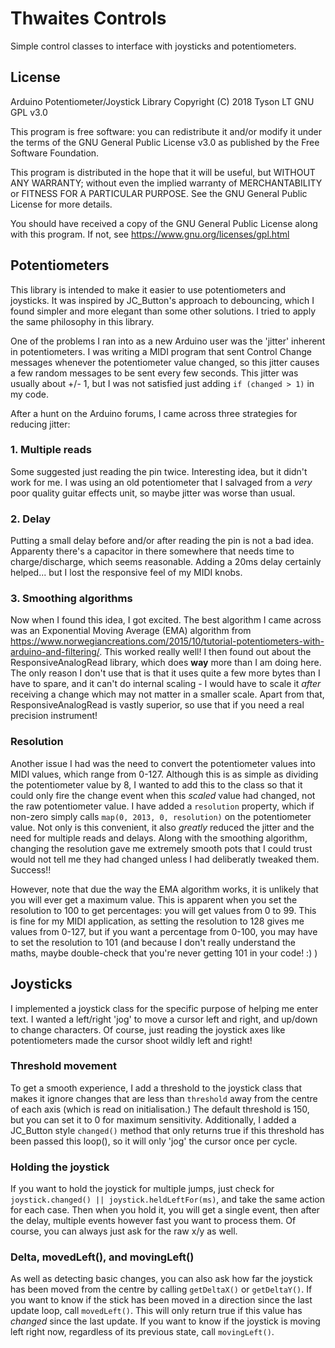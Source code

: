 # Thwaites Controls
Simple control classes to interface with joysticks and potentiometers.

## License
Arduino Potentiometer/Joystick Library Copyright (C) 2018 Tyson LT GNU GPL v3.0

This program is free software: you can redistribute it and/or modify it under the terms of the GNU General Public License v3.0 as published by the Free Software Foundation.

This program is distributed in the hope that it will be useful, but WITHOUT ANY WARRANTY; without even the implied warranty of MERCHANTABILITY or FITNESS FOR A PARTICULAR PURPOSE.  See the GNU General Public License for more details.

You should have received a copy of the GNU General Public License along with this program. If not, see <https://www.gnu.org/licenses/gpl.html>


## Potentiometers
This library is intended to make it easier to use potentiometers and joysticks. It was inspired by JC_Button's approach to debouncing, which I found simpler and more elegant than some other solutions. I tried to apply the same philosophy in this library.

One of the problems I ran into as a new Arduino user was the 'jitter' inherent in potentiometers. I was writing a MIDI program that sent Control Change messages whenever the potentiometer value changed, so this jitter causes a few random messages to be sent every few seconds. This jitter was usually about +/- 1, but I was not satisfied just adding `if (changed > 1)` in my code.

After a hunt on the Arduino forums, I came across three strategies for reducing jitter:

### 1. Multiple reads
Some suggested just reading the pin twice. Interesting idea, but it didn't work for me. I was using an old potentiometer that I salvaged from a *very* poor quality guitar effects unit, so maybe jitter was worse than usual. 

### 2. Delay
Putting a small delay before and/or after reading the pin is not a bad idea. Apparenty there's a capacitor in there somewhere that needs time to charge/discharge, which seems reasonable. Adding a 20ms delay certainly helped... but I lost the responsive feel of my MIDI knobs.

### 3. Smoothing algorithms
Now when I found this idea, I got excited. The best algorithm I came across was an Exponential Moving Average (EMA) algorithm from  https://www.norwegiancreations.com/2015/10/tutorial-potentiometers-with-arduino-and-filtering/. This worked really well! I then found out about the ResponsiveAnalogRead library, which does **way** more than I am doing here. The only reason I don't use that is that it uses quite a few more bytes than I have to spare, and it can't do internal scaling - I would have to scale it _after_ receiving a change which may not matter in a smaller scale. Apart from that, ResponsiveAnalogRead is vastly superior, so use that if you need a real precision instrument!

### Resolution
Another issue I had was the need to convert the potentiometer values into MIDI values, which range from 0-127. Although this is as simple as dividing the potentiometer value by 8, I wanted to add this to the class so that it could only fire the change event when this _scaled_ value had changed, not the raw potentiometer value. I have added a `resolution` property, which if non-zero simply calls `map(0, 2013, 0, resolution)` on the potentiometer value. Not only is this convenient, it also *greatly* reduced the jitter and the need for multiple reads and delays. Along with the smoothing algorithm, changing the resolution gave me extremely smooth pots that I could trust would not tell me they had changed unless I had deliberatly tweaked them. Success!!

However, note that due the way the EMA algorithm works, it is unlikely that you will ever get a maximum value. This is apparent when you set the resolution to 100 to get percentages: you will get values from 0 to 99. This is fine for my MIDI application, as setting the resolution to 128 gives me values from 0-127, but if you want a percentage from 0-100, you may have to set the resolution to 101 (and because I don't really understand the maths, maybe double-check that you're never getting 101 in your code! :) )


## Joysticks
I implemented a joystick class for the specific purpose of helping me enter text. I wanted a left/right 'jog' to move a cursor left and right, and up/down to change characters. Of course, just reading the joystick axes like potentiometers made the cursor shoot wildly left and right! 

### Threshold movement
To get a smooth experience, I add a threshold to the joystick class that makes it ignore changes that are less than `threshold` away from the centre of each axis (which is read on initialisation.) The default threshold is 150, but you can set it to 0 for maximum sensitivity. Additionally, I added a JC_Button style `changed()` method that only returns true if this threshold has been passed this loop(), so it will only 'jog' the cursor once per cycle.

### Holding the joystick 
If you want to hold the joystick for multiple jumps, just check for `joystick.changed() || joystick.heldLeftFor(ms)`, and take the same action for each case. Then when you hold it, you will get a single event, then after the delay, multiple events however fast you want to process them. Of course, you can always just ask for the raw x/y as well. 

### Delta, movedLeft(), and movingLeft()
As well as detecting basic changes, you can also ask how far the joystick has been moved from the centre by calling `getDeltaX()` or `getDeltaY()`. If you want to know if the stick has been moved in a direction since the last update loop, call `movedLeft()`. This will only return true if this value has *changed* since the last update. If you want to know if the joystick is moving left right now, regardless of its previous state, call `movingLeft()`.
